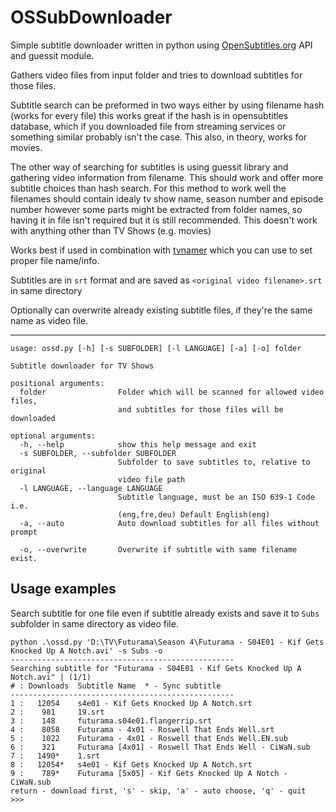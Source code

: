 OSSubDownloader
===============

Simple subtitle downloader written in python using [OpenSubtitles.org](http://www.opensubtitles.org/) API and guessit module.

Gathers video files from input folder and tries to download subtitles for those files.

Subtitle search can be preformed in two ways either by using filename hash (works for every file) this
works great if the hash is in opensubtitles database, which if you downloaded file from streaming services
or something similar probably isn't the case. This also, in theory, works for movies.

The other way of searching for subtitles is using guessit library and gathering video information from filename.
This should work and offer more subtitle choices than hash search.
For this method to work well the filenames should contain idealy tv show name, season number and episode number
however some parts might be extracted from folder names, so having it in file isn't required but it is still
recommended. This doesn't work with anything other than TV Shows (e.g. movies)

Works best if used in combination with [tvnamer](tvnamer) which you can use to set proper file name/info.

Subtitles are in `srt` format and are saved as `<original video filename>.srt` in same directory

Optionally can overwrite already existing subtitle files, if they're the same name as video file.

----

    usage: ossd.py [-h] [-s SUBFOLDER] [-l LANGUAGE] [-a] [-o] folder

    Subtitle downloader for TV Shows

    positional arguments:
      folder                Folder which will be scanned for allowed video files,
                            and subtitles for those files will be downloaded

    optional arguments:
      -h, --help            show this help message and exit
      -s SUBFOLDER, --subfolder SUBFOLDER
                            Subfolder to save subtitles to, relative to original
                            video file path
      -l LANGUAGE, --language LANGUAGE
                            Subtitle language, must be an ISO 639-1 Code i.e.
                            (eng,fre,deu) Default English(eng)
      -a, --auto            Auto download subtitles for all files without prompt

      -o, --overwrite       Overwrite if subtitle with same filename exist.


Usage examples
--------

Search subtitle for one file even if subtitle already exists and save it to `Subs` subfolder in same directory as video file.


    python .\ossd.py 'D:\TV\Futurama\Season 4\Futurama - S04E01 - Kif Gets Knocked Up A Notch.avi' -s Subs -o
    --------------------------------------------------
    Searching subtitle for "Futurama - S04E01 - Kif Gets Knocked Up A Notch.avi" | (1/1)
    # : Downloads  Subtitle Name  * - Sync subtitle
    --------------------------------------------------
    1 :   12054    s4e01 - Kif Gets Knocked Up A Notch.srt
    2 :    981     19.srt
    3 :    148     futurama.s04e01.flangerrip.srt
    4 :    8058    Futurama - 4x01 - Roswell That Ends Well.srt
    5 :    1022    Futurama - 4x01 - Roswell that Ends Well.EN.sub
    6 :    321     Futurama [4x01] - Roswell That Ends Well - CiWaN.sub
    7 :   1490*    1.srt
    8 :   12054*   s4e01 - Kif Gets Knocked Up A Notch.srt
    9 :    789*    Futurama [5x05] - Kif Gets Knocked Up A Notch - CiWaN.sub
    return - download first, 's' - skip, 'a' - auto choose, 'q' - quit
    >>>